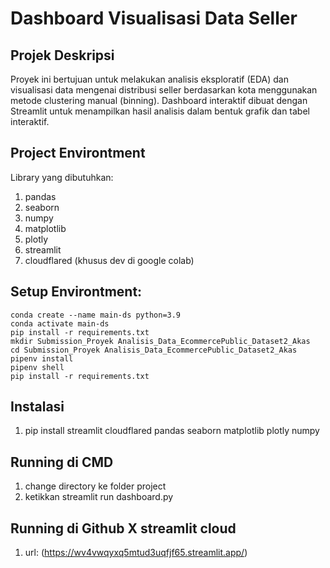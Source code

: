 # Dashboard Visualisasi Data Seller
## Projek Deskripsi
   Proyek ini bertujuan untuk melakukan analisis eksploratif (EDA) dan visualisasi data mengenai distribusi seller berdasarkan kota menggunakan metode clustering manual (binning). Dashboard interaktif dibuat dengan Streamlit untuk menampilkan hasil analisis dalam bentuk grafik dan tabel interaktif.
## Project Environtment
   Library yang dibutuhkan:
   1. pandas
   2. seaborn
   3. numpy
   4. matplotlib
   5. plotly
   6. streamlit
   7. cloudflared (khusus dev di google colab)
## Setup Environtment:
    conda create --name main-ds python=3.9
    conda activate main-ds
    pip install -r requirements.txt
    mkdir Submission_Proyek Analisis_Data_EcommercePublic_Dataset2_Akas
    cd Submission_Proyek Analisis_Data_EcommercePublic_Dataset2_Akas
    pipenv install
    pipenv shell
    pip install -r requirements.txt
## Instalasi
   1. pip install streamlit cloudflared pandas seaborn matplotlib plotly numpy
## Running di CMD
   1. change directory ke folder project
   2. ketikkan streamlit run dashboard.py
## Running di Github X  streamlit cloud
   1. url: (https://wv4vwqyxq5mtud3uqfjf65.streamlit.app/)     
